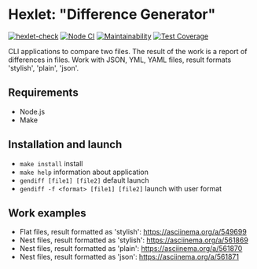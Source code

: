 
# Hexlet: "Difference Generator"

[![hexlet-check](https://github.com/deus-ex-m/frontend-project-46/actions/workflows/hexlet-check.yml/badge.svg?branch=main)](https://github.com/deus-ex-m/frontend-project-46/actions/workflows/hexlet-check.yml)
[![Node CI](https://github.com/deus-ex-m/frontend-project-46/actions/workflows/nodejs.yml/badge.svg?branch=main)](https://github.com/deus-ex-m/frontend-project-46/actions/workflows/nodejs.yml)
[![Maintainability](https://api.codeclimate.com/v1/badges/74cd35462a7c58d57ee6/maintainability)](https://codeclimate.com/github/deus-ex-m/frontend-project-46/maintainability)
[![Test Coverage](https://api.codeclimate.com/v1/badges/74cd35462a7c58d57ee6/test_coverage)](https://codeclimate.com/github/deus-ex-m/frontend-project-46/test_coverage)


CLI applications to compare two files. The result of the work is a report of differences in files. Work with JSON, YML, YAML files, result formats 'stylish', 'plain', 'json'.

## Requirements

* Node.js
* Make

## Installation and launch

* `make install` install
* `make help` information about application
* `gendiff [file1] [file2]` default launch
* `gendiff -f <format> [file1] [file2]` launch with user format

## Work examples

* Flat files, result formatted as 'stylish': https://asciinema.org/a/549699
* Nest files, result formatted as 'stylish': https://asciinema.org/a/561869
* Nest files, result formatted as 'plain': https://asciinema.org/a/561870
* Nest files, result formatted as 'json': https://asciinema.org/a/561871
